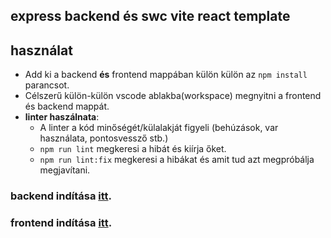 ## express backend és swc vite react template

## használat

- Add ki a backend **és**  frontend mappában külön külön az `npm install` parancsot.
- Célszerű külön-külön vscode ablakba(workspace) megnyitni a frontend és backend mappát.
- **linter haszálnata**:
  - A linter a kód minőségét/külalakját figyeli (behúzások, var használata, pontosvessző stb.)
  -  `npm run lint` megkeresi a hibát és kiírja őket.
  - `npm run lint:fix` megkeresi a hibákat és amit tud azt megpróbálja megjavítani.

### backend indítása [itt](./backend/README.md).
### frontend indítása [itt](./frontend/README.md).
